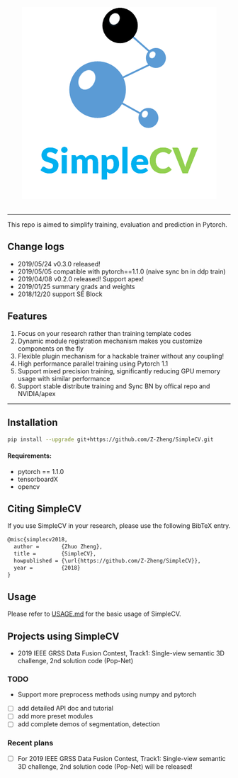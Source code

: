 <div align="center">
  <img src="https://raw.githubusercontent.com/Z-Zheng/images_repo/master/logo.png"><br><br>
</div>

---------------------
This repo is aimed to simplify training, evaluation and prediction in Pytorch.
## Change logs
- 2019/05/24 v0.3.0 released! 
- 2019/05/05 compatible with pytorch==1.1.0 (naive sync bn in ddp train)
- 2019/04/08 v0.2.0 released! Support apex!
- 2019/01/25 summary grads and weights
- 2018/12/20 support SE Block
## Features
1. Focus on your research rather than training template codes
2. Dynamic module registration mechanism makes you customize components on the fly
3. Flexible plugin mechanism for a hackable trainer without any coupling!
4. High performance parallel training using Pytorch 1.1
5. Support mixed precision training, significantly reducing GPU memory usage with similar performance
6. Support stable distribute training and Sync BN by offical repo and NVIDIA/apex
--------------
## Installation

```bash
pip install --upgrade git+https://github.com/Z-Zheng/SimpleCV.git
```

#### Requirements:
- pytorch == 1.1.0
- tensorboardX
- opencv

## Citing SimpleCV
If you use SimpleCV in your research, please use the following BibTeX entry.
```
@misc{simplecv2018,
  author =       {Zhuo Zheng},
  title =        {SimpleCV},
  howpublished = {\url{https://github.com/Z-Zheng/SimpleCV}},
  year =         {2018}
}
```

## Usage
Please refer to [USAGE.md](https://github.com/Z-Zheng/simplecv/USAGE.md) for the basic usage of SimpleCV.

## Projects using SimpleCV
- 2019 IEEE GRSS Data Fusion Contest, Track1: Single-view semantic 3D challenge, 2nd solution code (Pop-Net)


### TODO
- Support more preprocess methods using numpy and pytorch
- [ ] add detailed API doc and tutorial
- [ ] add more preset modules
- [ ] add complete demos of segmentation, detection

### Recent plans
- [ ] For 2019 IEEE GRSS Data Fusion Contest, Track1: Single-view semantic 3D challenge, 2nd solution code (Pop-Net) will be released!